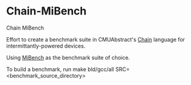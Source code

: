 # Chain-MiBench
Chain MiBench

Effort to create a benchmark suite in CMUAbstract's [Chain](https://github.com/CMUAbstract/libchain) language for intermittantly-powered devices.

Using [MiBench](http://vhosts.eecs.umich.edu/mibench/) as the benchmark suite of choice.


To build a benchmark, run make bld/gcc/all SRC=<benchmark_source_directory>
